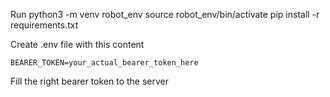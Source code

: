Run
python3 -m venv robot_env
source robot_env/bin/activate
pip install -r requirements.txt

Create .env file with this content
```
BEARER_TOKEN=your_actual_bearer_token_here
```

Fill the right bearer token to the server